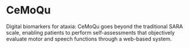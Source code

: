 # CeMoQu
Digital biomarkers for ataxia: CeMoQu goes beyond the traditional SARA scale, enabling patients to perform self-assessments that objectively evaluate motor and speech functions through a web-based system.
